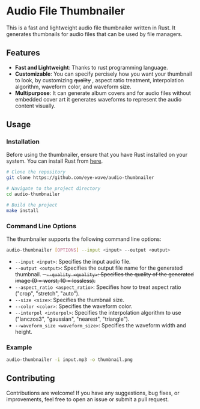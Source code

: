 # Audio File Thumbnailer

This is a fast and lightweight audio file thumbnailer written in Rust. It generates thumbnails for audio files that can be used by file managers.

## Features

- **Fast and Lightweight**: Thanks to rust programming language.
- **Customizable**: You can specify percisely how you want your thumbnail to look, by customizing ~~quality~~ , aspect ratio treatment, interpolation algorithm, waveform color, and waveform size.
- **Multipurpose**: It can generate album covers and for audio files without embedded cover art it generates waveforms to represent the audio content visually. 


## Usage

### Installation

Before using the thumbnailer, ensure that you have Rust installed on your system. You can install Rust from [here](https://www.rust-lang.org/tools/install).

```bash
# Clone the repository
git clone https://github.com/eye-wave/audio-thumbnailer

# Navigate to the project directory
cd audio-thumbnailer

# Build the project
make install
```

### Command Line Options

The thumbnailer supports the following command line options:

```bash
audio-thumbnailer [OPTIONS] --input <input> --output <output>
```

- `--input <input>`: Specifies the input audio file.
- `--output <output>`: Specifies the output file name for the generated thumbnail.
~~- `--quality <quality>`: Specifies the quality of the generated image (0 = worst, 10 = lossless).~~
- `--aspect_ratio <aspect_ratio>`: Specifies how to treat aspect ratio ("crop", "stretch", "auto").
- `--size <size>`: Specifies the thumbnail size.
- `--color <color>`: Specifies the waveform color.
- `--interpol <interpol>`: Specifies the interpolation algorithm to use ("lanczos3", "gaussian", "nearest", "triangle").
- `--waveform_size <waveform_size>`: Specifies the waveform width and height.

### Example

```bash
audio-thumbnailer -i input.mp3 -o thumbnail.png
```

## Contributing

Contributions are welcome! If you have any suggestions, bug fixes, or improvements, feel free to open an issue or submit a pull request.
